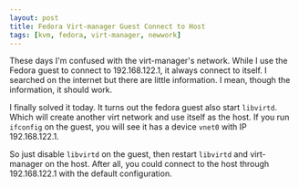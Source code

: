 ```yaml
---
layout: post
title: Fedora Virt-manager Guest Connect to Host
tags: [kvm, fedora, virt-manager, newwork]
---
```


These days I'm confused with the virt-manager's network. While I use the Fedora guest to connect to 192.168.122.1, it always connect to itself. I searched on the internet but there are little information. I mean, though the information, it should work.

I finally solved it today. It turns out the fedora guest also start `libvirtd`. Which will create another virt network and use itself as the host. If you run `ifconfig` on the guest, you will see it has a device `vnet0` with IP 192.168.122.1.

So just disable `libvirtd` on the guest, then restart `libvirtd` and virt-manager on the host. After all, you could connect to the host through 192.168.122.1 with the default configuration.

